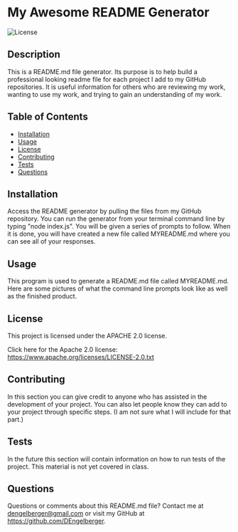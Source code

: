 # My Awesome README Generator

  ![License](https://img.shields.io/static/v1?label=APACHE&message=license&color=red)

  ## Description 
  
  This is a README.md file generator. Its purpose is to help build a professional looking readme file for each project I add to my GitHub repositories.  It is useful information for others who are reviewing my work, wanting to use my work, and trying to gain an understanding of my work.


  ## Table of Contents

  * [Installation](#installation)
  * [Usage](#usage) 
  * [License](#license)
  * [Contributing](#contributing)
  * [Tests](#tests)
  * [Questions](#questions)
 

  ## Installation 
  
  Access the README generator by pulling the files  from my GitHub repository.  You can run the generator from your terminal command line by typing "node index.js". You will be given a series of prompts to follow.  When it is done, you will have created a new file called MYREADME.md where you can see all of your responses.


  ## Usage 
  
  This program is used to generate a README.md file called MYREADME.md.  Here are some pictures of what the command line prompts look like as well as the finished product.


  ## License 

  This project is licensed under the APACHE 2.0 license.

  Click here for the Apache 2.0 license: https://www.apache.org/licenses/LICENSE-2.0.txt

  ## Contributing 
  
  In this section you can give credit to anyone who has assisted in the development of your project.  You can also let people know they can add to your project through specific steps. (I am not sure what I will include for that part.)


  ## Tests 
  
  In the future this section will contain information on how to run tests of the project. This material is not yet covered in class.


  ## Questions 

  Questions or comments about this README.md file? Contact me at dengelberger@gmail.com or visit my GitHub at https://github.com/DEngelberger.

